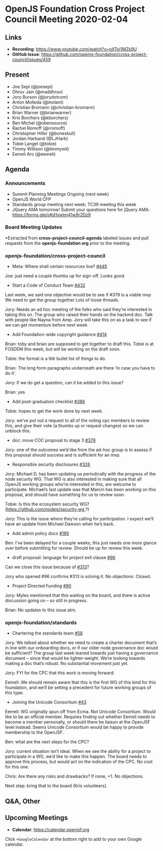 # OpenJS Foundation Cross Project Council Meeting 2020-02-04

## Links

* **Recording**: https://www.youtube.com/watch?v=gXToi1MZk9U
* **GitHub Issue**: https://github.com/openjs-foundation/cross-project-council/issues/459

## Present

* Joe Sepi (@joesepi)
* Dhruv Jain (@maddhruv)
* Jory Burson (@jorydotcom)
* Anton Molleda (@molant)
* Christian Bromann (@christian-bromann)
* Brian Warner (@brianwarner)
* Kris Borchers (@kborchers)
* Ben Michel (@obensource)
* Rachel Romoff (@rromoff)
* Christopher Hiller (@boneskull)
* Jordan Harband (@LJHarb)
* Tobie Langel (@tobie)
* Timmy Willison (@timmywil)
* Eemeli Aro (@eemeli)

## Agenda

### Announcements

* Summit Planning Meetings Ongoing (next week)
* OpenJS World CFP
* Standards group meeting next week; TC39 meeting this week
* JQuery AMA tomorrow! Submit your questions here for jQuery AMA: https://forms.gle/oKd1vwtm41w9r2Dz9

### Board Meeting Updates

*Extracted from **cross-project-council-agenda** labeled issues and pull requests from the **openjs-foundation org** prior to the meeting.

### openjs-foundation/cross-project-council

* Meta: Where shall certain resources live? [#445](https://github.com/openjs-foundation/cross-project-council/issues/445)

Joe: just need a couple thumbs up for sign-off. Looks good.

* Start a Code of Conduct Team [#432](https://github.com/openjs-foundation/cross-project-council/issues/432)

Last week, we said one objective would be to see if #379 is a viable mvp
We need to get the group together
Lots of loose threads.

Jory: Needs an ad hoc meeting of the folks who said they’re interested in taking this on. The group who raised their hands on the hackmd doc. Talk with people like Nayna from Amp. Jory will take this on as a task to see if we can get momentum before next week.


* Add Foundation-wide copyright guidance [#414](https://github.com/openjs-foundation/cross-project-council/pull/414)

Brian: toby and brian are supposed to get together to draft this. Tobie is at FOSDEM this week, but will be working on the draft soon.

Tobie: the format is a tldr bullet list of things to do.

Brian: The long form paragraphs underneath are there ‘in case you have to do it’.

Jory: if we do get a question, can it be added to this issue?

Brian: yes

* Add post-graduation checklist [#386](https://github.com/openjs-foundation/cross-project-council/pull/386)

Tobie: hopes to get the work done by next week.

Jory: we’ve put out a request to all of the voting cpc members to review this, and give their vote (a thumbs up or request changes) so we can unblock this.

* doc: move COC proposal to stage 3 [#379](https://github.com/openjs-foundation/cross-project-council/pull/379)

Jory: one of the outcomes we’d like from the ad-hoc group is to assess if this proposal should success and is sufficient for an mvp.

* Responsible security disclosures [#326](https://github.com/openjs-foundation/cross-project-council/issues/326)

Jory: Michael D. has been updating us periodically with the progress of the node security WG. That WG is also interested in making sure that all OpenJS working groups who’re interested in this, are welcome to participate. Michael’s last update was that Marcin has been working on this proposal, and should have something for us to review soon.

Tobie: Is this the ecosystem security WG? (https://github.com/nodejs/security-wg ?)

Jory: This is the issue where they’re calling for participation. I expect we’ll have an update from Michael Dawson when he’s back.

* Add admin policy docs [#185](https://github.com/openjs-foundation/cross-project-council/issues/185)

Ben: I’ve been delayed for a couple weeks, this just needs one more glance over before submitting for review. Should be up for review this week.

* draft proposal: language for project exit clause [#96](https://github.com/openjs-foundation/cross-project-council/issues/96)

Can we close this issue because of [#313](https://github.com/openjs-foundation/cross-project-council/pull/313)?

Jory who opened #96 confirms #313 is solving it. No objections. Closed.

* Project Directed Funding [#90](https://github.com/openjs-foundation/cross-project-council/issues/90)

Jory: Myles mentioned that this waiting on the board, and there is active discussion going on – so still in progress.

Brian: No updates to this issue atm.

### openjs-foundation/standards

* Chartering the standards team [#58](https://github.com/openjs-foundation/standards/issues/58)

Jory: We talked about whether we need to create a charter document that’s in line with our onboarding docs, or if our older node governance doc would be sufficient? The group last week leaned towards just having a governance document – since that would be lighter-weight. We’re looking towards making a doc that’s robust. No substantial movement just yet.

Jory: FYI for the CPC that this work is moving forward.

Eemeli: We should remain aware that this is the first WG of this kind for this foundation, and we’ll be setting a precedent for future working groups of this type.

* Joining the Unicode Consortium [#43](https://github.com/openjs-foundation/standards/issues/43)

Eemeli: WG originally spun off from Ecma. Not Unicode Consortium. Would like to be an official member. Requires finding out whether Eemeli needs to become a member personally, or should there be liaison at the OpenJSF level instead. Seems Unicode Consortium would be happy to provide membership to the OpenJSF.

Ben: what are the next steps for the CPC?

Jory: current situation isn’t ideal. When we see the ability for a project to participate in a WG, we’d like to make this happen. The board needs to approve this process, but would act on the indication of the CPC. No cost for this one.

Chris: Are there any risks and drawbacks? If none, +1. No objections.

Next step: bring that to the board (Kris volunteers).

## Q&A, Other

## Upcoming Meetings

* **Calendar**: https://calendar.openjsf.org

Click `+GoogleCalendar` at the bottom right to add to your own Google calendar.

